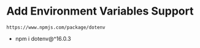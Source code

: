 # Add Environment Variables Support

`https://www.npmjs.com/package/dotenv`

- npm i dotenv@^16.0.3

